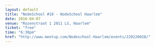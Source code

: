 ```yaml
---
layout: default
title: "NodeSchool #10 - NodeSchool Haarlem"
date: 2016-04-07
venue: "Rozenstraat 1 2011 LS, Haarlem"
ticket: "free"
time: "6:30pm"
href: "http://www.meetup.com/Nodeschool-Haarlem/events/229220028/"
---
```

